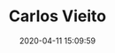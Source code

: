 ---
layout: 'layouts/proxecto.njk'
title: Carlos Vieito
description: Activista dixital da lingua.
img: /img/comunidade/Instagram_en_galego.webp
date: 2020-04-11 15:09:59
type: proxecto
tags:
  - asociado
  - youtube
  - entrevistas
  - lingua
  - activismo
redes:
  youtube: https://www.youtube.com/channel/UC2kA-gyYqV_cUdOeQMg6tqQ
  twitter: https://twitter.com/comumola
#  twitter: https://twitter.com/chio_en_galego
  instagram: https://www.instagram.com/comumola/
#  instagram: https://www.instagram.com/instaengalego
  tiktok: https://www.tiktok.com/@comumola
#  tiktok: https://www.tiktok.com/@tiktokengalego
  link: https://linktr.ee/comumola

---